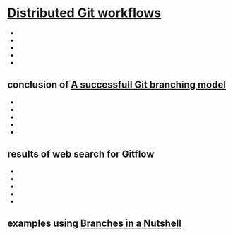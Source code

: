 # [Distributed Git workflows](https://git-scm.com/book/en/v2/Distributed-Git-Distributed-Workflows)
-
-
-
-
-
## conclusion of [A successfull Git branching model](https://nvie.com/posts/a-successful-git-branching-model/)
-
-
-
-
-
## results of web search for Gitflow
-
-
-
-
-
## examples using [Branches in a Nutshell](https://git-scm.com/book/en/v2/Git-Branching-Branches-in-a-Nutshell#_git_branches_overview)
